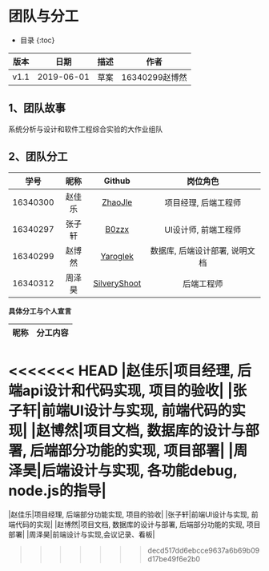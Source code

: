 # 团队与分工
* 目录
{:toc}

| 版本 |   日期    | 描述 |  作者   |
| :--: | :-------: | :--: | :-----: |
| v1.1 | 2019-06-01 | 草案 | 16340299赵博然 |

## 1、团队故事

系统分析与设计和软件工程综合实验的大作业组队

## 2、团队分工

|学号|昵称|Github|岗位角色|
|:--:|:--:|:--:|:--:|
|16340300|赵佳乐|[ZhaoJle](https://github.com/ZhaoJle)|项目经理, 后端工程师|
|16340297|张子轩|[B0zzx](https://github.com/B0zzx)|UI设计师, 前端工程师|
|16340299|赵博然|[Yaroglek](https://github.com/Yaroglek)|数据库, 后端设计部署, 说明文档|
|16340312|周泽昊|[SilveryShoot](https://github.com/SilveryShoot)|后端工程师|

**具体分工与个人宣言**

|昵称|分工内容|
|:--:|:--:|
<<<<<<< HEAD
|赵佳乐|项目经理, 后端api设计和代码实现, 项目的验收|
|张子轩|前端UI设计与实现, 前端代码的实现|
|赵博然|项目文档, 数据库的设计与部署, 后端部分功能的实现, 项目部署|
|周泽昊|后端设计与实现, 各功能debug, node.js的指导|
=======
|赵佳乐|项目经理, 后端部分功能实现, 项目的验收|
|张子轩|前端UI设计与实现, 前端代码的实现|
|赵博然|项目文档, 数据库的设计与部署, 后端部分功能的实现, 项目部署|
|周泽昊|前端设计与实现,会议记录、看板|
>>>>>>> decd517dd6ebcce9637a6b69b09d17be49f6e2b0
